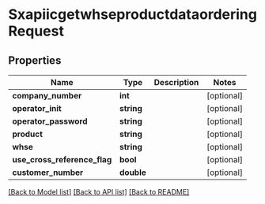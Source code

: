 # SxapiicgetwhseproductdataorderingRequest

## Properties
Name | Type | Description | Notes
------------ | ------------- | ------------- | -------------
**company_number** | **int** |  | [optional] 
**operator_init** | **string** |  | [optional] 
**operator_password** | **string** |  | [optional] 
**product** | **string** |  | [optional] 
**whse** | **string** |  | [optional] 
**use_cross_reference_flag** | **bool** |  | [optional] 
**customer_number** | **double** |  | [optional] 

[[Back to Model list]](../README.md#documentation-for-models) [[Back to API list]](../README.md#documentation-for-api-endpoints) [[Back to README]](../README.md)


